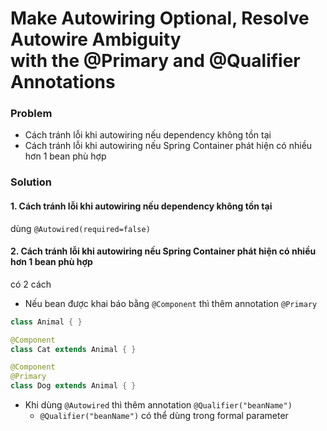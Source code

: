 # Make Autowiring Optional, Resolve Autowire Ambiguity with the @Primary and @Qualifier Annotations

### Problem
- Cách tránh lỗi khi autowiring nếu dependency không tồn tại
- Cách tránh lỗi khi autowiring nếu Spring Container phát hiện có nhiều hơn 1 bean phù hợp


### Solution
#### 1. Cách tránh lỗi khi autowiring nếu dependency không tồn tại
dùng `@Autowired(required=false)`

#### 2. Cách tránh lỗi khi autowiring nếu Spring Container phát hiện có nhiều hơn 1 bean phù hợp
có 2 cách
- Nếu bean được khai báo bằng `@Component` thì thêm annotation `@Primary`
```java
class Animal { }

@Component
class Cat extends Animal { }

@Component
@Primary
class Dog extends Animal { }
```

- Khi dùng `@Autowired` thì thêm annotation `@Qualifier("beanName")`
    - `@Qualifier("beanName")` có thể dùng trong formal parameter







